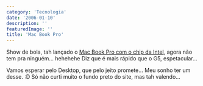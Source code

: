 ```yaml
---
category: 'Tecnologia'
date: '2006-01-10'
description: ''
featuredImage: ''
title: 'Mac Book Pro'
---
```


Show de bola, tah lançado o [Mac Book Pro com o chip da Intel](http://www.apple.com/macbookpro/), agora não tem pra ninguém... hehehehe Diz que é mais rápido que o G5, espetacular...

Vamos esperar pelo Desktop, que pelo jeito promete... Meu sonho ter um desse. :D Só não curti muito o fundo preto do site, mas tah valendo...
